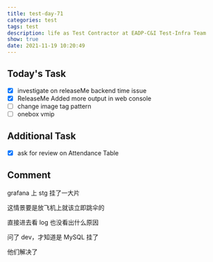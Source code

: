 ```yaml
---
title: test-day-71
categories: test
tags: test
description: life as Test Contractor at EADP-C&I Test-Infra Team
show: true
date: 2021-11-19 10:20:49
---
```

## Today's Task
- [x] investigate on releaseMe backend time issue
- [x] ReleaseMe Added more output in web console
- [ ] change image tag pattern
- [ ] onebox vmip

## Additional Task 
- [x] ask for review on Attendance Table 

## Comment

grafana 上 stg 挂了一大片

这情景要是放飞机上就该立即跳伞的

直接进去看 log 也没看出什么原因

问了 dev，才知道是 MySQL 挂了

他们解决了

